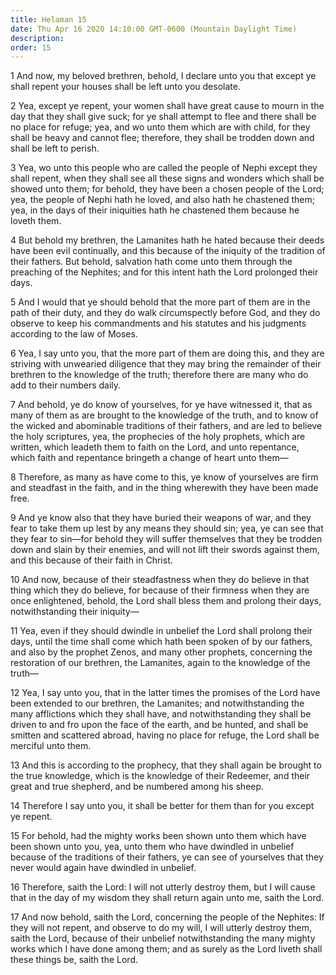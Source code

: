 ```yaml
---
title: Helaman 15
date: Thu Apr 16 2020 14:10:00 GMT-0600 (Mountain Daylight Time)
description: 
order: 15
---
```


<p>
  1 And now, my beloved brethren, behold, I declare unto you that except ye
  shall repent your houses shall be left unto you desolate.
</p>
<p>
  2 Yea, except ye repent, your women shall have great cause to mourn in the day
  that they shall give suck; for ye shall attempt to flee and there shall be no
  place for refuge; yea, and wo unto them which are with child, for they shall
  be heavy and cannot flee; therefore, they shall be trodden down and shall be
  left to perish.
</p>
<p>
  3 Yea, wo unto this people who are called the people of Nephi except they
  shall repent, when they shall see all these signs and wonders which shall be
  showed unto them; for behold, they have been a chosen people of the Lord; yea,
  the people of Nephi hath he loved, and also hath he chastened them; yea, in
  the days of their iniquities hath he chastened them because he loveth them.
</p>
<p>
  4 But behold my brethren, the Lamanites hath he hated because their deeds have
  been evil continually, and this because of the iniquity of the tradition of
  their fathers. But behold, salvation hath come unto them through the preaching
  of the Nephites; and for this intent hath the Lord prolonged their days.
</p>
<p>
  5 And I would that ye should behold that the more part of them are in the path
  of their duty, and they do walk circumspectly before God, and they do observe
  to keep his commandments and his statutes and his judgments according to the
  law of Moses.
</p>
<p>
  6 Yea, I say unto you, that the more part of them are doing this, and they are
  striving with unwearied diligence that they may bring the remainder of their
  brethren to the knowledge of the truth; therefore there are many who do add to
  their numbers daily.
</p>
<p>
  7 And behold, ye do know of yourselves, for ye have witnessed it, that as many
  of them as are brought to the knowledge of the truth, and to know of the
  wicked and abominable traditions of their fathers, and are led to believe the
  holy scriptures, yea, the prophecies of the holy prophets, which are written,
  which leadeth them to faith on the Lord, and unto repentance, which faith and
  repentance bringeth a change of heart unto them&#x2014;
</p>
<p>
  8 Therefore, as many as have come to this, ye know of yourselves are firm and
  steadfast in the faith, and in the thing wherewith they have been made free.
</p>
<p>
  9 And ye know also that they have buried their weapons of war, and they fear
  to take them up lest by any means they should sin; yea, ye can see that they
  fear to sin&#x2014;for behold they will suffer themselves that they be trodden
  down and slain by their enemies, and will not lift their swords against them,
  and this because of their faith in Christ.
</p>
<p>
  10 And now, because of their steadfastness when they do believe in that thing
  which they do believe, for because of their firmness when they are once
  enlightened, behold, the Lord shall bless them and prolong their days,
  notwithstanding their iniquity&#x2014;
</p>
<p>
  11 Yea, even if they should dwindle in unbelief the Lord shall prolong their
  days, until the time shall come which hath been spoken of by our fathers, and
  also by the prophet Zenos, and many other prophets, concerning the restoration
  of our brethren, the Lamanites, again to the knowledge of the truth&#x2014;
</p>
<p>
  12 Yea, I say unto you, that in the latter times the promises of the Lord have
  been extended to our brethren, the Lamanites; and notwithstanding the many
  afflictions which they shall have, and notwithstanding they shall be driven to
  and fro upon the face of the earth, and be hunted, and shall be smitten and
  scattered abroad, having no place for refuge, the Lord shall be merciful unto
  them.
</p>
<p>
  13 And this is according to the prophecy, that they shall again be brought to
  the true knowledge, which is the knowledge of their Redeemer, and their great
  and true shepherd, and be numbered among his sheep.
</p>
<p>
  14 Therefore I say unto you, it shall be better for them than for you except
  ye repent.
</p>
<p>
  15 For behold, had the mighty works been shown unto them which have been shown
  unto you, yea, unto them who have dwindled in unbelief because of the
  traditions of their fathers, ye can see of yourselves that they never would
  again have dwindled in unbelief.
</p>
<p>
  16 Therefore, saith the Lord: I will not utterly destroy them, but I will
  cause that in the day of my wisdom they shall return again unto me, saith the
  Lord.
</p>
<p>
  17 And now behold, saith the Lord, concerning the people of the Nephites: If
  they will not repent, and observe to do my will, I will utterly destroy them,
  saith the Lord, because of their unbelief notwithstanding the many mighty
  works which I have done among them; and as surely as the Lord liveth shall
  these things be, saith the Lord.
</p>

